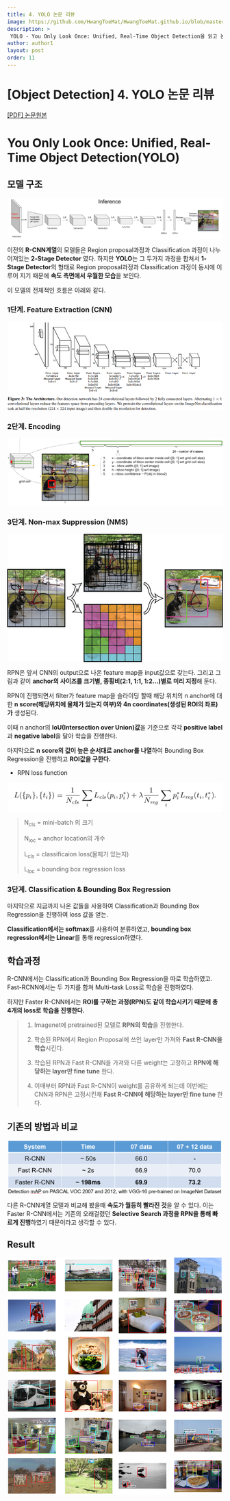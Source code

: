 ```yaml
---
title: 4. YOLO 논문 리뷰
image: https://github.com/HwangToeMat/HwangToeMat.github.io/blob/master/Paper-Review/image/YOLO/img0.jpg?raw=true
description: >
 YOLO - You Only Look Once: Unified, Real-Time Object Detection을 읽고 논문 주요내용을 정리해본다.
author: author1
layout: post
order: 11
---
```

# [Object Detection]  4. YOLO 논문 리뷰

<a href="https://pjreddie.com/media/files/papers/yolo.pdf">[PDF] 논문원본</a>

# You Only Look Once: Unified, Real-Time Object Detection(YOLO)

## 모델 구조

<img src="https://github.com/HwangToeMat/HwangToeMat.github.io/blob/master/Paper-Review/image/YOLO/img1.png?raw=true" style="max-width:100%;margin-left: auto; margin-right: auto; display: block;">

이전의 **R-CNN계열**의 모델들은 Region proposal과정과 Classification 과정이 나누어져있는 **2-Stage Detector** 였다.
하지만 **YOLO**는 그 두가지 과정을 합쳐서 **1-Stage Detector**의 형태로 Region proposal과정과 Classification 과정이 동시에 이루어 지기 때문에 **속도 측면에서 우월한 모습**을 보인다.

이 모델의 전체적인 흐름은 아래와 같다.

### 1단계. Feature Extraction (CNN)

<img src="https://github.com/HwangToeMat/HwangToeMat.github.io/blob/master/Paper-Review/image/YOLO/img2.png?raw=true" style="max-width:100%;margin-left: auto; margin-right: auto; display: block;">

### 2단계. Encoding

<img src="https://github.com/HwangToeMat/HwangToeMat.github.io/blob/master/Paper-Review/image/YOLO/img3.png?raw=true" style="max-width:100%;margin-left: auto; margin-right: auto; display: block;">

### 3단계. Non-max Suppression (NMS)

<img src="https://github.com/HwangToeMat/HwangToeMat.github.io/blob/master/Paper-Review/image/YOLO/img4.png?raw=true" style="max-width:100%;margin-left: auto; margin-right: auto; display: block;">

RPN은 앞서 CNN의 output으로 나온 feature map을 input값으로 갖는다. 그리고 그림과 같이 **anchor의 사이즈를 크기별, 종횡비(2:1, 1:1, 1:2...)별로 미리 지정**해 둔다. 

RPN이 진행되면서 filter가 feature map을 슬라이딩 할때 해당 위치의 n anchor에 대한 **n score(해당위치에 물체가 있는지 여부)와 4n coordinates(생성된 ROI의 좌표)가** 생성된다.

이때 n anchor의 **IoU(Intersection over Union)값**을 기준으로 각각 **positive label**과 **negative label**을 달아 학습을 진행한다.

마지막으로 **n score의 값이 높은 순서대로 anchor를 나열**하여 Bounding Box Regression을 진행하고 **ROI값을 구한다.**

* RPN loss function

<img src="https://github.com/HwangToeMat/HwangToeMat.github.io/blob/master/Paper-Review/image/FasterRCNN/img3.png?raw=true" style="max-width:100%;margin-left: auto; margin-right: auto; display: block;">

> N<sub>cls</sub> = mini-batch 의 크기
>
> N<sub>loc</sub> = anchor location의 개수
>
> L<sub>cls</sub> = classificaion loss(물체가 있는지)
>
> L<sub>loc</sub> = bounding box regression loss 

### 3단계. Classification & Bounding Box Regression

마지막으로 지금까지 나온 값들을 사용하여 Classification과 Bounding Box Regression을 진행하여 loss 값을 얻는.

**Classification에서는 softmax**를 사용하여 분류하였고, **bounding box regression에서는 Linear**를 통해 regression하였다.

## 학습과정

R-CNN에서는 Classification과 Bounding Box Regression을 따로 학습하였고. Fast-RCNN에서는 두 가지를 합쳐 Multi-task Loss로 학습을 진행하였다.

하지만 Faster R-CNN에서는 **ROI를 구하는 과정(RPN)도 같이 학습시키기 때문에 총 4개의 loss로 학습을 진행한다.**

> 01. Imagenet에 pretrained된 모델로 **RPN의 학습**을 진행한다. 
>
> 02. 학습된 RPN에서 Region Proposal에 쓰인 layer만 가져와 **Fast R-CNN을 학습**시킨다.
>
> 03. 학습된 RPN과 Fast R-CNN을 가져와 다른 weight는 고정하고 **RPN에 해당하는 layer만 fine tune** 한다. 
>
> 04. 이때부터 RPN과 Fast R-CNN이 weight를 공유하게 되는데 이번에는 CNN과 RPN은 고정시킨채 **Fast R-CNN에 해당하는 layer만 fine tune** 한다.

## 기존의 방법과 비교

<img src="https://github.com/HwangToeMat/HwangToeMat.github.io/blob/master/Paper-Review/image/FasterRCNN/img4.png?raw=true" style="max-width:100%;margin-left: auto; margin-right: auto; display: block;">

다른 R-CNN계열 모델과 비교해 봤을때 **속도가 월등히 빨라진 것**을 알 수 있다. 이는 Faster R-CNN에서는 기존의 오래걸렸던 **Selective Search 과정을 RPN을 통해 빠르게 진행**하였기 때문이라고 생각할 수 있다.

## Result

<img src="https://github.com/HwangToeMat/HwangToeMat.github.io/blob/master/Paper-Review/image/FasterRCNN/img5.png?raw=true" style="max-width:100%;margin-left: auto; margin-right: auto; display: block;">
